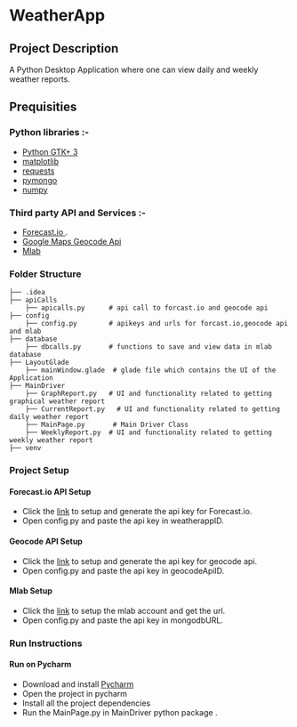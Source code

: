 # WeatherApp

## Project Description

A Python Desktop Application where one can view daily and weekly weather reports.

## Prequisities

### Python libraries :-
* [Python GTK+ 3](https://python-gtk-3-tutorial.readthedocs.io/en/latest/)
* [matplotlib](https://matplotlib.org/contents.html)
* [requests](http://docs.python-requests.org/en/master/user/quickstart/)
* [pymongo](http://api.mongodb.com/python/current/tutorial.html)
* [numpy](http://www.numpy.org/)

### Third party API and Services :-
* [Forecast.io ](https://darksky.net/forecast/40.7127,-74.0059/us12/en).
* [Google Maps Geocode Api](https://developers.google.com/maps/documentation/geocoding/intro)
* [Mlab](https://docs.mlab.com/)

### Folder Structure

```
├── .idea
├── apiCalls       
    ├── apicalls.py      # api call to forcast.io and geocode api
├── config
    ├── config.py        # apikeys and urls for forcast.io,geocode api and mlab 
├── database
    ├── dbcalls.py       # functions to save and view data in mlab database
├── LayoutGlade             
    ├── mainWindow.glade  # glade file which contains the UI of the Application      
├── MainDriver
    ├── GraphReport.py   # UI and functionality related to getting graphical weather report 
    ├── CurrentReport.py   # UI and functionality related to getting daily weather report  
    ├── MainPage.py       # Main Driver Class
    ├── WeeklyReport.py  # UI and functionality related to getting weekly weather report
├── venv                         

```
### Project Setup

#### Forecast.io API Setup
  * Click the [link](https://darksky.net/dev) to setup and generate the api key for Forecast.io.
  * Open config.py and paste the api key in weatherappID.

#### Geocode API Setup
  * Click the [link](https://developers.google.com/maps/documentation/geocoding/intro) to setup and generate the api key for geocode api.
  * Open config.py and paste the api key in geocodeApiID.

#### Mlab Setup
  * Click the [link](https://docs.mlab.com/) to setup the mlab account and get the url.
  * Open config.py and paste the api key in mongodbURL.

### Run Instructions
#### Run on Pycharm
* Download and install [Pycharm](https://www.jetbrains.com/pycharm/)
* Open the project in pycharm
* Install all the project dependencies
* Run the MainPage.py in MainDriver python package .
